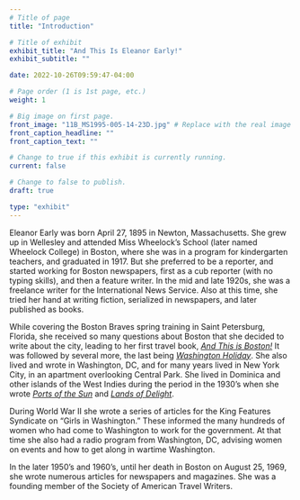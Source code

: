 ```yaml
---
# Title of page
title: "Introduction"

# Title of exhibit
exhibit_title: "And This Is Eleanor Early!"
exhibit_subtitle: ""

date: 2022-10-26T09:59:47-04:00

# Page order (1 is 1st page, etc.)
weight: 1 

# Big image on first page.
front_image: "11B_MS1995-005-14-23D.jpg" # Replace with the real image
front_caption_headline: ""
front_caption_text: ""

# Change to true if this exhibit is currently running.
current: false

# Change to false to publish.
draft: true

type: "exhibit"
---
```


Eleanor Early was born April 27, 1895 in Newton, Massachusetts. She grew up in Wellesley and attended Miss Wheelock’s School (later named Wheelock College) in Boston, where she was in a program for kindergarten teachers, and graduated in 1917. But she preferred to be a reporter, and started working for Boston newspapers, first as a cub reporter (with no typing skills), and then a feature writer. In the mid and late 1920s, she was a freelance writer for the International News Service. Also at this time, she tried her hand at writing fiction, serialized in newspapers, and later published as books. 

While covering the Boston Braves spring training in Saint Petersburg, Florida, she received  so many questions about Boston that she decided to write about the city, leading to her first travel book, *[And This is Boston!](https://bc-primo.hosted.exlibrisgroup.com/permalink/f/l6ucgu/ALMA-BC21380768140001021)* It was followed by several more, the last being *[Washington Holiday](https://bc-primo.hosted.exlibrisgroup.com/permalink/f/l6ucgu/ALMA-BC21355639240001021)*. She also lived and wrote in Washington, DC, and for many years lived in New York City, in an apartment overlooking Central Park. She lived in Dominica and other islands of the West Indies during the period in the 1930’s when she wrote *[Ports of the Sun](https://bc-primo.hosted.exlibrisgroup.com/permalink/f/l6ucgu/ALMA-BC21379305460001021)* and *[Lands of Delight](https://bc-primo.hosted.exlibrisgroup.com/permalink/f/l6ucgu/ALMA-BC21366415100001021)*.

During World War II she wrote a series of articles for the King Features Syndicate on “Girls in Washington.” These informed the many hundreds of women who had come to Washington to work for the government. At that time she also had a radio program from Washington, DC, advising women on events and how to get along in wartime Washington.

In the later 1950’s and 1960’s, until her death in Boston on August 25, 1969, she wrote numerous articles for newspapers and magazines. She was a founding member of the Society of American Travel Writers. 

